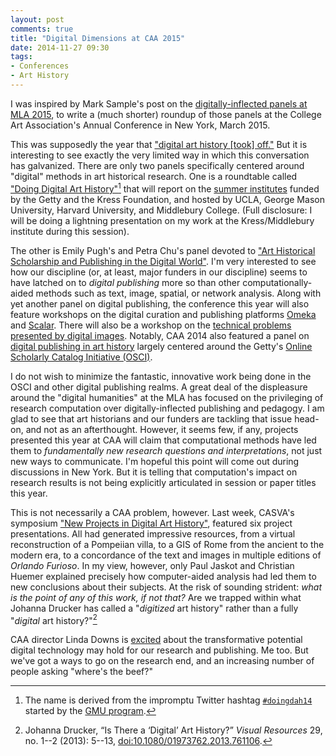```yaml
---
layout: post
comments: true
title: "Digital Dimensions at CAA 2015"
date: 2014-11-27 09:30
tags: 
- Conferences
- Art History
---
```


I was inspired by Mark Sample's post on the [digitally-inflected panels at MLA 2015][sample], to write a (much shorter) roundup of those panels at the College Art Association's Annual Conference in New York, March 2015.

[sample]: http://www.samplereality.com/2014/11/23/digital-humanities-at-mla-2015/

This was supposedly the year that ["digital art history [took] off."](http://www.collegeart.org/news/2014/10/07/digital-art-history-takes-off/)
But it is interesting to see exactly the very limited way in which this conversation has galvanized.
There are only two panels specifically centered around "digital" methods in art historical research.
One is a roundtable called ["Doing Digital Art History"](http://conference.collegeart.org/programs/doing-digital-art-history/)[^hashtag] that will report on the [summer institutes](/2014/01/21/summer-2014-digital-art-history-institutes.html) funded by the Getty and the Kress Foundation, and hosted by UCLA, George Mason University, Harvard University, and Middlebury College.
(Full disclosure: I will be doing a lightning presentation on my work at the Kress/Middlebury institute during this session).

[^hashtag]: The name is derived from the impromptu Twitter hashtag [`#doingdah14`](https://twitter.com/hashtag/doingdah14) started by the [GMU program](http://arthistory2014.doingdh.org/).

The other is Emily Pugh's and Petra Chu's panel devoted to ["Art Historical Scholarship and Publishing in the Digital World"](http://conference.collegeart.org/programs/art-historical-scholarship-and-publishing-in-the-digital-world/).
I'm very interested to see how our discipline (or, at least, major funders in our discipline) seems to have latched on to *digital publishing* more so than other computationally-aided methods such as text, image, spatial, or network analysis.
Along with yet another panel on digital publishing, the conference this year will also feature workshops on the digital curation and publishing platforms [Omeka](http://conference.collegeart.org/programs/building-scholarly-digital-archives-and-exhibits-with-omeka/) and [Scalar](http://conference.collegeart.org/programs/scalar/).
There will also be a workshop on the [technical problems presented by digital images](http://conference.collegeart.org/programs/making-sense-of-digital-images/).
Notably, CAA 2014 also featured a panel on [digital publishing in art history](http://conference.collegeart.org/2014/schedule/program?key=244) largely centered around the Getty's [Online Scholarly Catalog Initiative (OSCI)](http://www.getty.edu/foundation/initiatives/current/osci/).

I do not wish to minimize the fantastic, innovative work being done in the OSCI and other digital publishing realms.
A great deal of the displeasure around the "digital humanities" at the MLA has focused on the privileging of research computation over digitally-inflected publishing and pedagogy.
I am glad to see that art historians and our funders are tackling that issue head-on, and not as an afterthought.
However, it seems few, if any, projects presented this year at CAA will claim that computational methods have led them to *fundamentally new research questions and interpretations*, not just new ways to communicate.
I'm hopeful this point will come out during discussions in New York.
But it is telling that computation's impact on research results is not being explicitly articulated in session or paper titles this year.

This is not necessarily a CAA problem, however.
Last week, CASVA's symposium ["New Projects in Digital Art History"](http://www.nga.gov/content/ngaweb/calendar/lectures/symposia/digital-art-history.html), featured six project presentations.
All had generated impressive resources, from a virtual reconstruction of a Pompeiian villa, to a GIS of Rome from the ancient to the modern era, to a concordance of the text and images in multiple editions of *Orlando Furioso*.
In my view, however, only Paul Jaskot and Christian Huemer explained precisely how computer-aided analysis had led them to new conclusions about their subjects.
At the risk of sounding strident: *what is the point of any of this work, if not that?*
Are we trapped within what Johanna Drucker has called a "*digitized* art history" rather than a fully "*digital* art history?"[^drucker]

CAA director Linda Downs is [excited](http://www.collegeart.org/art-ed/?p=14) about the transformative potential digital technology may hold for our research and publishing.
Me too.
But we've got a ways to go on the research end, and an increasing number of people asking "where's the beef?"

[^drucker]: Johanna Drucker, “Is There a ‘Digital’ Art History?” *Visual Resources* 29, no. 1--2 (2013): 5--13, [doi:10.1080/01973762.2013.761106](http://dx.doi.org/10.1080/01973762.2013.761106).
